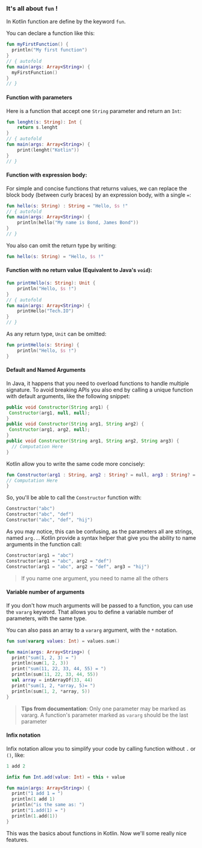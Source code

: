 ### It's all about `fun` !

In Kotlin function are define by the keyword `fun`.

You can declare a function like this:

```kotlin runnable
fun myFirstFunction() {
  println("My first function")
}
// { autofold
fun main(args: Array<String>) {
  myFirstFunction()
}
// }
```

#### Function with parameters

Here is a function that accept one `String` parameter and return an `Int`:

``` kotlin runnable
fun lenght(s: String): Int {
    return s.lenght
}
// { autofold
fun main(args: Array<String>) {
    print(lenght("Kotlin"))
}
// }
```

#### Function with expression body:

For simple and concise functions that returns values, we can replace the block body (between curly braces) by an 
expression body, with a single `=`:

``` kotlin runnable
fun hello(s: String) : String = "Hello, $s !"
// { autofold
fun main(args: Array<String>) {
    println(hello("My name is Bond, James Bond"))
}
// }
```

You also can omit the return type by writing:
 
``` kotlin
fun hello(s: String) = "Hello, $s !"
```

#### Function with no return value (Equivalent to Java's `void`):

``` kotlin runnable
fun printHello(s: String): Unit {
    println("Hello, $s !")
}
// { autofold
fun main(args: Array<String>) {
    printHello("Tech.IO")
}
// }
```

As any return type, `Unit` can be omitted:

``` kotlin
fun printHello(s: String) {
    println("Hello, $s !")
}
```

#### Default and Named Arguments

In Java, it happens that you need to overload functions to handle multiple signature. To avoid breaking APIs you also
 end by calling a unique function with default arguments, like the following snippet:
 
```java
public void Constructor(String arg1) {
 Constructor(arg1, null, null); 
}
public void Constructor(String arg1, String arg2) {
 Constructor(arg1, arg2, null); 
}
public void Constructor(String arg1, String arg2, String arg3) {
  // Computation Here
}
```

Kotlin allow you to write the same code more concisely:

```kotlin
fun Constructor(arg1 : String, arg2 : String? = null, arg3 : String? = null) {
// Computation Here
}
``` 

So, you'll be able to call the `Constructor` function with:

```kotlin
Constructor("abc")
Constructor("abc", "def")
Constructor("abc", "def", "hij")
```

As you may notice, this can be confusing, as the parameters all are strings, named `arg..`. Kotlin provide a syntax 
helper that give you the ability to name arguments in the function call:

```kotlin
Constructor(arg1 = "abc")
Constructor(arg1 = "abc", arg2 = "def")
Constructor(arg1 = "abc", arg2 = "def", arg3 = "hij")
```

> If you name one argument, you need to name all the others

#### Variable number of arguments

If you don't how much arguments will be passed to a function, you can use the `vararg` keyword. That allows you to 
define a variable number of parameters, with the same type.  

You can also pass an array to a `vararg` argument, with the `*` notation.

```kotlin runnable
fun sum(vararg values: Int) = values.sum()

fun main(args: Array<String>) {
  print("sum(1, 2, 3) = ")
  println(sum(1, 2, 3))
  print("sum(11, 22, 33, 44, 55) = ")
  println(sum(11, 22, 33, 44, 55))
  val array = intArrayOf(33, 44)
  print("sum(1, 2, *array, 5)= ")
  println(sum(1, 2, *array, 5))
}
```

> **Tips from documentation**: 
  Only one parameter may be marked as vararg.
  A function's parameter marked as `vararg` should be the last parameter
  
#### Infix notation

Infix notation allow you to simplify your code by calling function without `.` or `()`, like:

```kotlin
1 add 2
```

```kotlin runnable
infix fun Int.add(value: Int) = this + value

fun main(args: Array<String>) {
  print("1 add 1 = ")
  println(1 add 1)
  println("is the same as: ")
  print("1.add(1) = ")
  println(1.add(1))
}
```

This was the basics about functions in Kotlin. Now we'll some really nice features.
